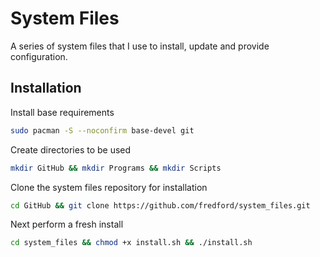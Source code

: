 # System Files
 A series of system files that I use to install, update and provide configuration.

## Installation

Install base requirements
```bash
sudo pacman -S --noconfirm base-devel git
```
Create directories to be used
```bash
mkdir GitHub && mkdir Programs && mkdir Scripts
```
Clone the system files repository for installation
```bash
cd GitHub && git clone https://github.com/fredford/system_files.git
```
Next perform a fresh install
```bash
cd system_files && chmod +x install.sh && ./install.sh
```
